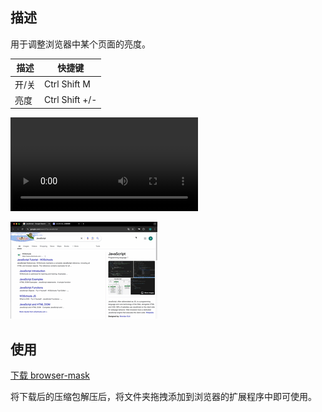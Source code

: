 ## 描述

用于调整浏览器中某个页面的亮度。

| 描述  | 快捷键         |
| ----- | -------------- |
| 开/关 | Ctrl Shift M   |
| 亮度  | Ctrl Shift +/- |

![browser-mask-demo](https://github.com/ApeWhoLovesCode/browser-mask/blob/main/assets/browser-mask-demo.mp4)

![browser-mask-demo](https://github.com/ApeWhoLovesCode/browser-mask/blob/main/assets/browser-mask-demo.gif)

## 使用

[下载 browser-mask](https://github.com/ApeWhoLovesCode/browser-mask/tree/main/build/browser-mask.zip)

将下载后的压缩包解压后，将文件夹拖拽添加到浏览器的扩展程序中即可使用。
